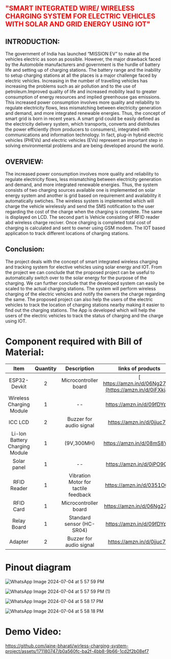 <h2 style="color: red;">
    "SMART INTEGRATED WIRE/ WIRELESS CHARGING SYSTEM FOR ELECTRIC VEHICLES WITH SOLAR AND GRID ENERGY USING IOT"
</h2>

<h2>INTRODUCTION:</h2>
<p>The government of India has launched “MISSION EV” to make all the vehicles electric as soon as possible. However, the major drawback faced by the Automobile manufacturers and government is the hurdle of battery life and setting up of charging stations. The battery range and the inability to setup charging stations at all the places is a major challenge faced by electric vehicles. Increasing in the number of travelling vehicles has increasing the problems such as air pollution and to the use of petroleum.Improved quality of life and increased mobility lead to greater consumption of energy resources and implied greenhouse gas emissions. This increased power consumption involves more quality and reliability to regulate electricity flows, less mismatching between electricity generation and demand, and more integrated renewable energies. Thus, the concept of smart grid is born in recent years. A smart grid could be easily defined as the electricity delivery system, which transports, converts and distributes the power efficiently (from producers to consumers), integrated with communications and information technology. In fact, plug-in hybrid electric vehicles (PHEVs) and electric vehicles (EVs) represent an important step in solving environmental problems and are being developed around the world.</p>

<h2>OVERVIEW:</h2>
<p>The increased power consumption involves more quality and reliability to regulate electricity flows, less mismatching between electricity generation and demand, and more integrated renewable energies. Thus, the system consists of two charging sources available one is implemented on solar energy system and another is grid based on requirement and availability it automatically swtiches. The wireless system is implemented which will charge the vehicle wirelessly and send the SMS notification to the user regarding the cost of the charge when the charging is complete. The same is displayed on LCD. The second part is Vehicle consisting of RFID reader abd wireless charge reciver. Once charging is completed total cost of charging is calculated and sent to owner using GSM modem. The IOT based application to track different locations of charging stations.</p>

<h2>Conclusion:</h2>
<p>The project deals with the concept of smart integrated wireless charging and tracking system for elective vehicles using solar energy and IOT. From the project we can conclude that the proposed project can be useful to automatically switch over to the solar energy for the purpose of the charging. We can further conclude that the developed system can easily be scaled to the actual charging stations. The system will perform wireless charging of the electric vehicles and notify the owners the charge regarding the same. The proposed project can also help the users of the electric vehicles to track the location of charging stations nearby making it easier to find out the charging stations. The App is developed which will help the users of the electric vehicles to track the status of charging and the charge using IOT.</p>

# Component required with Bill of Material:

| Item                              | Quantity    | Description                          |    links of products        | 
| :---:                             | :---:       | :---:                                | :---:                       |
| ESP32-Devkit                      | 2           | Microcontroller board                | [ https://amzn.in/d/06Ng27mP](https://amzn.in/d/0iFXkja9) |
| Wireless Charging Module          | 1           | --                                   | https://amzn.in/d/09fDYpCs  |
| ICC LCD                           | 2           |  Buzzer for audio signal             | https://amzn.in/d/0jjuc7f8  | 
| Li-Ion Battery Charging Module    | 1           | (9V,300MH)                           | https://amzn.in/d/08mS8YMR  | 
| Solar panel                       | 1           | --                                   | https://amzn.in/d/0iPO9ODt  |
| RFID Reader                       | 1           | Vibration Motor for tactile feedback | https://amzn.in/d/0351O0Iw  |
| RFID Card                         | 1           | Microcontroller board                |  https://amzn.in/d/06Ng27mP |
| Relay Board                       | 1           | Standard sensor (HC-SR04)            | https://amzn.in/d/09fDYpCs  |
| Adapter                           | 2           |  Buzzer for audio signal             | https://amzn.in/d/0jjuc7f8  | 

# Pinout diagram
![WhatsApp Image 2024-07-04 at 5 57 59 PM](https://github.com/jaine-bharati/wirless-charging-system-project/assets/171180747/fea8ab8c-b55d-4f03-9d84-259d996d9fad)

![WhatsApp Image 2024-07-04 at 5 57 59 PM (1)](https://github.com/jaine-bharati/wirless-charging-system-project/assets/171180747/06758090-8704-48bf-a9a8-3eb2ffc3f9e8)

![WhatsApp Image 2024-07-04 at 5 58 17 PM](https://github.com/jaine-bharati/wirless-charging-system-project/assets/171180747/d0fbb2bf-36bc-4c24-86f0-5a208a27930d)

![WhatsApp Image 2024-07-04 at 5 58 18 PM](https://github.com/jaine-bharati/wirless-charging-system-project/assets/171180747/28914f19-a899-413d-8c34-a39567c50e4b)


# Demo Video:
https://github.com/jaine-bharati/wirless-charging-system-project/assets/171180747/b0a560fc-ba2f-4bb8-9b66-1cd2f2b08ef7

